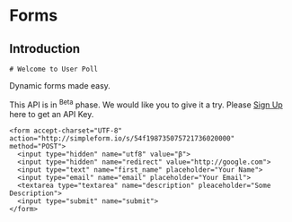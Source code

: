 # Forms

## Introduction

```shell
# Welcome to User Poll
```
Dynamic forms made easy.

This API is in <sup>Beta</sup> phase. We would like you to give it a try. Please [Sign Up](#) here to get an API Key.


```
<form accept-charset="UTF-8" action="http://simpleform.io/s/54f198735075721736020000" method="POST">
  <input type="hidden" name="utf8" value="β">
  <input type="hidden" name="redirect" value="http://google.com">
  <input type="text" name="first_name" placeholder="Your Name">
  <input type="email" name="email" placeholder="Your Email">
  <textarea type="textarea" name="description" pleaceholder="Some Description">
  <input type="submit" name="submit">
</form>
```
